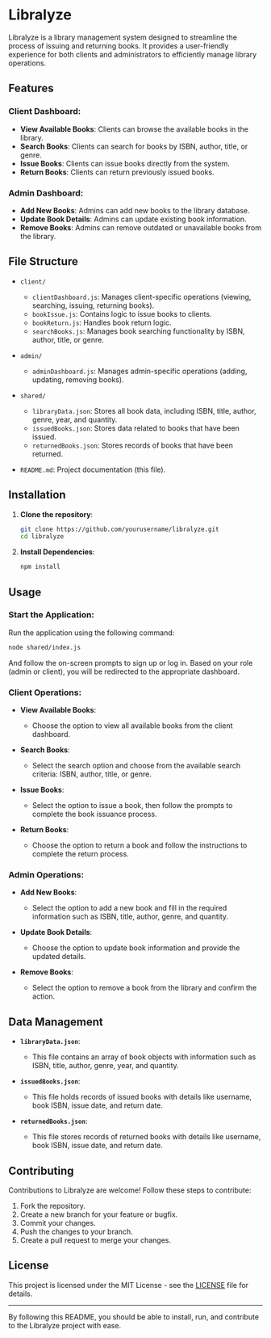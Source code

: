 # Libralyze

Libralyze is a library management system designed to streamline the process of issuing and returning books. It provides a user-friendly experience for both clients and administrators to efficiently manage library operations.

## Features

### Client Dashboard:

- **View Available Books**: Clients can browse the available books in the library.
- **Search Books**: Clients can search for books by ISBN, author, title, or genre.
- **Issue Books**: Clients can issue books directly from the system.
- **Return Books**: Clients can return previously issued books.

### Admin Dashboard:

- **Add New Books**: Admins can add new books to the library database.
- **Update Book Details**: Admins can update existing book information.
- **Remove Books**: Admins can remove outdated or unavailable books from the library.

## File Structure

- `client/`

  - `clientDashboard.js`: Manages client-specific operations (viewing, searching, issuing, returning books).
  - `bookIssue.js`: Contains logic to issue books to clients.
  - `bookReturn.js`: Handles book return logic.
  - `searchBooks.js`: Manages book searching functionality by ISBN, author, title, or genre.

- `admin/`

  - `adminDashboard.js`: Manages admin-specific operations (adding, updating, removing books).

- `shared/`

  - `libraryData.json`: Stores all book data, including ISBN, title, author, genre, year, and quantity.
  - `issuedBooks.json`: Stores data related to books that have been issued.
  - `returnedBooks.json`: Stores records of books that have been returned.

- `README.md`: Project documentation (this file).

## Installation

1. **Clone the repository**:

   ```bash
   git clone https://github.com/yourusername/libralyze.git
   cd libralyze
   ```

2. **Install Dependencies**:
   ```bash
   npm install
   ```

## Usage

### Start the Application:

Run the application using the following command:

```bash
node shared/index.js
```

And follow the on-screen prompts to sign up or log in. Based on your role (admin or client), you will be redirected to the appropriate dashboard.

### Client Operations:

- **View Available Books**:

  - Choose the option to view all available books from the client dashboard.

- **Search Books**:
  - Select the search option and choose from the available search criteria: ISBN, author, title, or genre.
- **Issue Books**:
  - Select the option to issue a book, then follow the prompts to complete the book issuance process.
- **Return Books**:
  - Choose the option to return a book and follow the instructions to complete the return process.

### Admin Operations:

- **Add New Books**:

  - Select the option to add a new book and fill in the required information such as ISBN, title, author, genre, and quantity.

- **Update Book Details**:
  - Choose the option to update book information and provide the updated details.
- **Remove Books**:
  - Select the option to remove a book from the library and confirm the action.

## Data Management

- **`libraryData.json`**:

  - This file contains an array of book objects with information such as ISBN, title, author, genre, year, and quantity.

- **`issuedBooks.json`**:

  - This file holds records of issued books with details like username, book ISBN, issue date, and return date.

- **`returnedBooks.json`**:
  - This file stores records of returned books with details like username, book ISBN, issue date, and return date.

## Contributing

Contributions to Libralyze are welcome! Follow these steps to contribute:

1. Fork the repository.
2. Create a new branch for your feature or bugfix.
3. Commit your changes.
4. Push the changes to your branch.
5. Create a pull request to merge your changes.

## License

This project is licensed under the MIT License - see the [LICENSE](LICENSE) file for details.

---

By following this README, you should be able to install, run, and contribute to the Libralyze project with ease.
